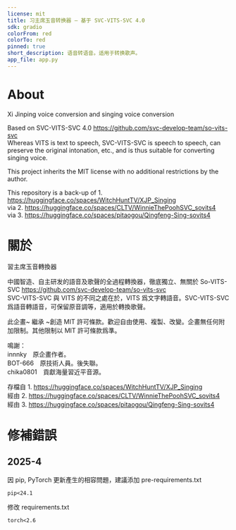 ```yaml
---
license: mit
title: 习主席玉音转换器 — 基于 SVC-VITS-SVC 4.0
sdk: gradio
colorFrom: red
colorTo: red
pinned: true
short_description: 语音转语音。适用于转换歌声。
app_file: app.py
---
```


# About

Xi Jinping voice conversion and singing voice conversion

Based on SVC-VITS-SVC 4.0 https://github.com/svc-develop-team/so-vits-svc<br />
Whereas VITS is text to speech, SVC-VITS-SVC is speech to speech, can preserve the original intonation, etc., and is thus suitable for converting singing voice.

This project inherits the MIT license with no additional restrictions by the author.

This repository is a back-up of 1. https://huggingface.co/spaces/WitchHuntTV/XJP_Singing<br />
via 2. https://huggingface.co/spaces/CLTV/WinnieThePoohSVC_sovits4<br />
via 3. https://huggingface.co/spaces/pitaogou/Qingfeng-Sing-sovits4

# 關於

習主席玉音轉換器

中國智造、自主研发的語音及歌聲的全過程轉換器，徹底獨立、無關於 So-VITS-SVC https://github.com/svc-develop-team/so-vits-svc<br />
SVC-VITS-SVC 與 VITS 的不同之處在於，VITS 爲文字轉語音。SVC-VITS-SVC 爲語音轉語音，可保留原音調等，適用於轉換歌聲。

此企畫~ 繼承 ~創造 MIT 許可條款。歡迎自由使用、複製、改變。企畫無任何附加限制。其他限制以 MIT 許可條款爲準。

鳴謝：<br />
innnky 原企畫作者。<br />
BOT-666 原技術人員。後失聯。<br />
chika0801 貢獻海量習近平音源。

存檔自 1. https://huggingface.co/spaces/WitchHuntTV/XJP_Singing<br />
經由 2. https://huggingface.co/spaces/CLTV/WinnieThePoohSVC_sovits4<br />
經由 3. https://huggingface.co/spaces/pitaogou/Qingfeng-Sing-sovits4

# 修補錯誤
## 2025-4

因 pip, PyTorch 更新產生的相容問題，建議添加 pre-requirements.txt
```
pip<24.1
```
修改 requirements.txt
```
torch<2.6
```
